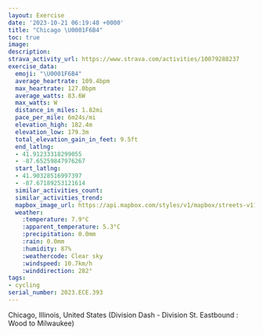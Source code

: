 ```yaml
---
layout: Exercise
date: '2023-10-21 06:19:48 +0000'
title: "Chicago \U0001F6B4"
toc: true
image:
description:
strava_activity_url: https://www.strava.com/activities/10079288237
exercise_data:
  emoji: "\U0001F6B4"
  average_heartrate: 109.4bpm
  max_heartrate: 127.0bpm
  average_watts: 83.6W
  max_watts: W
  distance_in_miles: 1.82mi
  pace_per_mile: 6m24s/mi
  elevation_high: 182.4m
  elevation_low: 179.3m
  total_elevation_gain_in_feet: 9.5ft
  end_latlng:
  - 41.91233318299055
  - -87.65259847976267
  start_latlng:
  - 41.90328516997397
  - -87.67189253121614
  similar_activities_count:
  similar_activities_trend:
  mapbox_image_url: https://api.mapbox.com/styles/v1/mapbox/streets-v11/static/path-5+787af2-1.0(sfw~FtcbvOCaIDoGGeFGmR%40qECuEFu%40KuACy%40CsKKwGBoCA_LCgECiKIeG%3FcH_%40Y%5BG_EDSBOl%40G%5CA%60CGRKPiAv%40eCrBg%40ZaA%7C%40aCfBiAbAwA%60AoCfCaChBQHMBwBASDWLO%40),pin-s-s+e5b22e(-87.67051,41.9033),pin-s-f+89ae00(-87.65318999999997,41.91062999999998)/auto/800x800?access_token=pk.eyJ1Ijoiam9zaGJlY2ttYW4iLCJhIjoiY205eWR2aDd1MWZ6djJrbXc4a3M0bWZleiJ9.XiG9OWkNcZk2QzjJbxLB4A
  weather:
    :temperature: 7.9°C
    :apparent_temperature: 5.3°C
    :precipitation: 0.0mm
    :rain: 0.0mm
    :humidity: 87%
    :weathercode: Clear sky
    :windspeed: 10.7km/h
    :winddirection: 282°
tags:
- cycling
serial_number: 2023.ECE.393
---
```

Chicago, Illinois, United States (Division Dash - Division St. Eastbound : Wood to Milwaukee)

